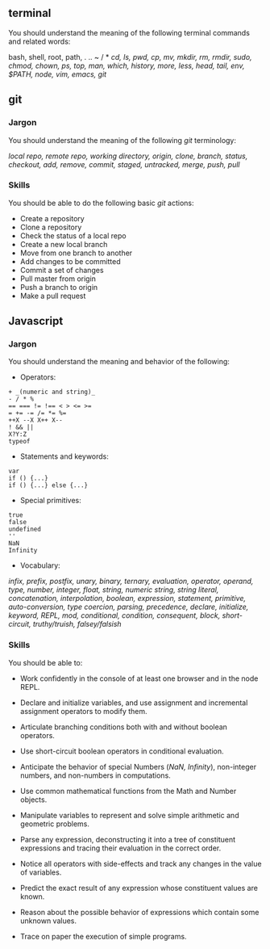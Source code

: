 ## terminal

You should understand the meaning of the following terminal commands and related words:

bash, shell, root, path,
.  ..  ~   /  *
_cd, ls, pwd, cp, mv, mkdir, rm, rmdir,
sudo, chmod, chown, ps, top, man, which,
history, more, less, head, tail, env, $PATH,
node, vim, emacs, git_


## git

### Jargon

You should understand the meaning of the following _git_ terminology:

_local repo, remote repo, working directory,
origin, clone, branch, status,
checkout, add, remove, commit, staged, untracked,
merge, push, pull_


### Skills

You should be able to do the following basic _git_ actions:

* Create a repository
* Clone a repository
* Check the status of a local repo
* Create a new local branch
* Move from one branch to another
* Add changes to be committed
* Commit a set of changes
* Pull master from origin
* Push a branch to origin
* Make a pull request

## Javascript

### Jargon

You should understand the meaning and behavior of the following:

* Operators:

```
+ _(numeric and string)_
- / * %
== === != !== < > <= >=
= += -= /= *= %=
++X --X X++ X--
! && ||
X?Y:Z
typeof
```

* Statements and keywords:

```
var
if () {...}
if () {...} else {...}
```

* Special primitives:

```
true
false
undefined
''
NaN
Infinity
```

* Vocabulary:

_infix, prefix, postfix, unary, binary, ternary,
evaluation, operator, operand, type,
number, integer, float, string, numeric string,
string literal, concatenation, interpolation,
boolean, expression, statement, primitive,
auto-conversion, type coercion, parsing, precedence,
declare, initialize, keyword, REPL, mod,
conditional, condition, consequent, block, short-circuit, truthy/truish, falsey/falsish_

### Skills
You should be able to:

* Work confidently in the console of at least one browser and in the node REPL.

* Declare and initialize variables, and use assignment and incremental assignment operators to modify them.

* Articulate branching conditions both with and without boolean operators.

* Use short-circuit boolean operators in conditional evaluation.

* Anticipate the behavior of special Numbers (_NaN, Infinity_), non-integer numbers, and non-numbers in computations.

* Use common mathematical functions from the Math and Number objects.

* Manipulate variables to represent and solve simple arithmetic and geometric problems.

* Parse any expression, deconstructing it into a tree of constituent expressions and tracing their evaluation in the correct order.

* Notice all operators with side-effects and track any changes in the value of variables.

* Predict the exact result of any expression whose constituent values are known.

* Reason about the possible behavior of expressions which contain some unknown values.

* Trace on paper the execution of simple programs.


